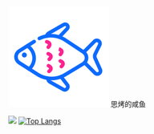 ![(logo)](https://github.com/niyongsheng/niyongsheng.github.io/blob/master/Document/salted_fish.png?raw=true)
思烤的咸鱼

[![](https://github-readme-stats.vercel.app/api?username=niyongsheng&count_private=true&show_icons=true&theme=default&hide_title=true&bg_color=0000&hide_border=true)](https://niyongsheng.github.io)
[![Top Langs](https://github-readme-stats.vercel.app/api/top-langs/?username=niyongsheng&count_private=true&layout=compact&theme=default&hide_title=true&bg_color=0000&hide_border=true)](https://niyongsheng.github.io)
